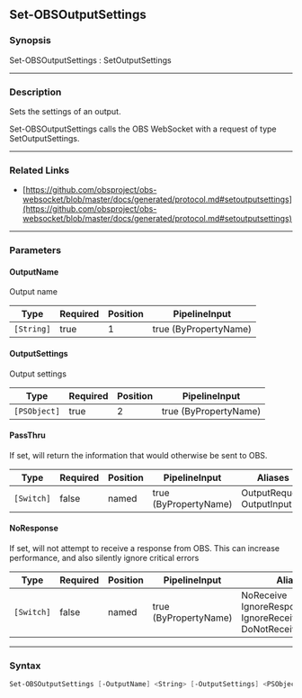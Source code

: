 Set-OBSOutputSettings
---------------------




### Synopsis
Set-OBSOutputSettings : SetOutputSettings



---


### Description

Sets the settings of an output.


Set-OBSOutputSettings calls the OBS WebSocket with a request of type SetOutputSettings.



---


### Related Links
* [https://github.com/obsproject/obs-websocket/blob/master/docs/generated/protocol.md#setoutputsettings](https://github.com/obsproject/obs-websocket/blob/master/docs/generated/protocol.md#setoutputsettings)





---


### Parameters
#### **OutputName**

Output name






|Type      |Required|Position|PipelineInput        |
|----------|--------|--------|---------------------|
|`[String]`|true    |1       |true (ByPropertyName)|



#### **OutputSettings**

Output settings






|Type        |Required|Position|PipelineInput        |
|------------|--------|--------|---------------------|
|`[PSObject]`|true    |2       |true (ByPropertyName)|



#### **PassThru**

If set, will return the information that would otherwise be sent to OBS.






|Type      |Required|Position|PipelineInput        |Aliases                      |
|----------|--------|--------|---------------------|-----------------------------|
|`[Switch]`|false   |named   |true (ByPropertyName)|OutputRequest<br/>OutputInput|



#### **NoResponse**

If set, will not attempt to receive a response from OBS.
This can increase performance, and also silently ignore critical errors






|Type      |Required|Position|PipelineInput        |Aliases                                                                |
|----------|--------|--------|---------------------|-----------------------------------------------------------------------|
|`[Switch]`|false   |named   |true (ByPropertyName)|NoReceive<br/>IgnoreResponse<br/>IgnoreReceive<br/>DoNotReceiveResponse|





---


### Syntax
```PowerShell
Set-OBSOutputSettings [-OutputName] <String> [-OutputSettings] <PSObject> [-PassThru] [-NoResponse] [<CommonParameters>]
```
